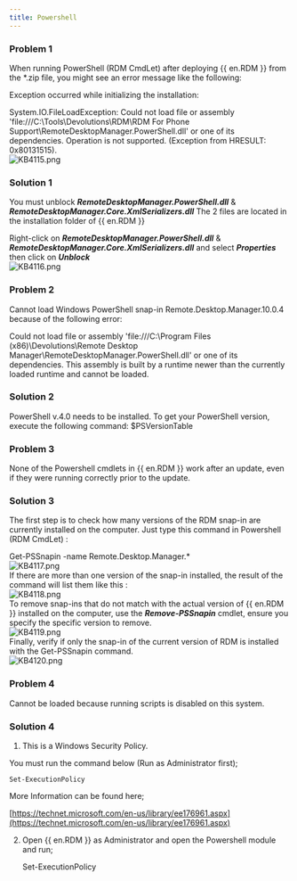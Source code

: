 ```yaml
---
title: Powershell
---
```

### Problem 1
When running PowerShell (RDM CmdLet) after deploying {{ en.RDM }} from the *.zip file, you might see an error message like the following:  

Exception occurred while initializing the installation:  

System.IO.FileLoadException: Could not load file or assembly &apos;file<area>:///C:\Tools\Devolutions\RDM\RDM For Phone Support\RemoteDesktopManager.PowerShell.dll&apos; or one of its dependencies. Operation is not supported. (Exception from HRESULT: 0x80131515).  
![KB4115.png](/img/en/kb/KB4115.png)
### Solution 1
You must unblock ***RemoteDesktopManager.PowerShell.dll*** &amp; ***RemoteDesktopManager.Core.XmlSerializers.dll*** The 2 files are located in the installation folder of {{ en.RDM }}  

Right-click on ***RemoteDesktopManager.PowerShell.dll*** &amp; ***RemoteDesktopManager.Core.XmlSerializers.dll*** and select ***Properties*** then click on ***Unblock***  
![KB4116.png](/img/en/kb/KB4116.png)
### Problem 2
Cannot load Windows PowerShell snap-in Remote.Desktop.Manager.10.0.4 because of the following error:  

Could not load file or assembly &apos;file<area>:///C:\Program Files (x86)\Devolutions\Remote Desktop Manager\RemoteDesktopManager.PowerShell.dll&apos; or one of its dependencies. This assembly is built by a runtime newer than the currently loaded runtime and cannot be loaded.
### Solution 2
PowerShell v.4.0 needs to be installed. To get your PowerShell version, execute the following command: $PSVersionTable
### Problem 3
None of the Powershell cmdlets in {{ en.RDM }} work after an update, even if they were running correctly prior to the update.
### Solution 3
The first step is to check how many versions of the RDM snap-in are currently installed on the computer. Just type this command in Powershell (RDM CmdLet) :  

Get-PSSnapin -name Remote.Desktop.Manager.*  
![KB4117.png](/img/en/kb/KB4117.png)  
If there are more than one version of the snap-in installed, the result of the command will list them like this :  
![KB4118.png](/img/en/kb/KB4118.png)  
To remove snap-ins that do not match with the actual version of {{ en.RDM }} installed on the computer, use the ***Remove-PSSnapin*** cmdlet, ensure you specify the specific version to remove.  
![KB4119.png](/img/en/kb/KB4119.png)  
Finally, verify if only the snap-in of the current version of RDM is installed with the Get-PSSnapin command.  
![KB4120.png](/img/en/kb/KB4120.png)  
### Problem 4
Cannot be loaded because running scripts is disabled on this system.
### Solution 4
1. This is a Windows Security Policy.  

You must run the command below (Run as Administrator first);  

    Set-ExecutionPolicy  

More Information can be found here;  

[https://technet.microsoft.com/en-us/library/ee176961.aspx](https://technet.microsoft.com/en-us/library/ee176961.aspx)  

2. Open {{ en.RDM }} as Administrator and open the Powershell module and run;  

    Set-ExecutionPolicy
